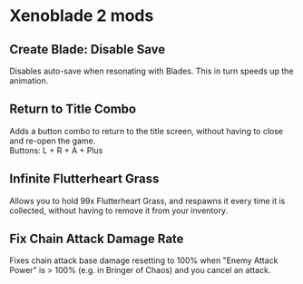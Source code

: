 # Xenoblade 2 mods

## Create Blade: Disable Save
Disables auto-save when resonating with Blades. This in turn speeds up the animation.

## Return to Title Combo
Adds a button combo to return to the title screen, without having to close and re-open the game.  
Buttons: L + R + A + Plus

## Infinite Flutterheart Grass
Allows you to hold 99x Flutterheart Grass, and respawns it every time it is collected, without having to remove it from your inventory.

## Fix Chain Attack Damage Rate
Fixes chain attack base damage resetting to 100% when "Enemy Attack Power" is > 100% (e.g. in Bringer of Chaos) and you cancel an attack.